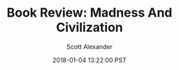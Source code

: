 ---
layout: podcast
title: "Book Review: Madness And Civilization"
author: Scott Alexander
description: https://slatestarcodex.com/2018/01/04/book-review-madness-and-civilization/
date: 2018-01-04 13:22:00 PST
length: 7973113
duration: 1993
guid: book-review-madness-and-civilization
---
